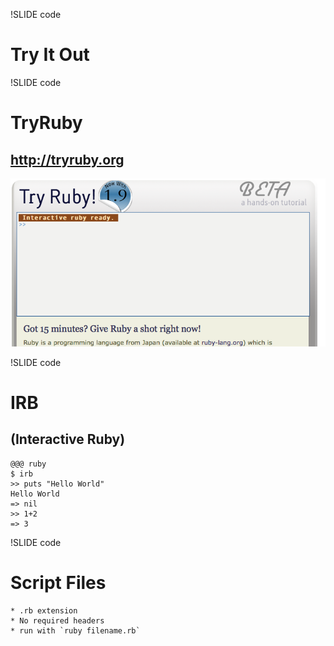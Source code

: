 !SLIDE code
# Try It Out #

!SLIDE code
# TryRuby #

## http://tryruby.org ##
  
![TryRuby](tryruby.png)

!SLIDE code
# IRB #
## (Interactive Ruby) ##

    @@@ ruby
    $ irb
    >> puts "Hello World"
    Hello World
    => nil
    >> 1+2
    => 3

!SLIDE code
# Script Files #

    * .rb extension
    * No required headers
    * run with `ruby filename.rb`
